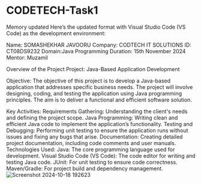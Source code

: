 # CODETECH-Task1

Memory updated
Here’s the updated format with Visual Studio Code (VS Code) as the development environment:

Name: SOMASHEKHAR JAVOORU
Company: CODTECH IT SOLUTIONS
ID: CT08DS9232
Domain:Java Programming
Duration: 15th November 2024
Mentor: Muzamil

Overview of the Project
Project: Java-Based Application Development

Objective:
The objective of this project is to develop a Java-based application that addresses specific business needs. The project will involve designing, coding, and testing the application using Java programming principles. The aim is to deliver a functional and efficient software solution.

Key Activities:
Requirements Gathering: Understanding the client's needs and defining the project scope.
Java Programming: Writing clean and efficient Java code to implement the application’s functionality.
Testing and Debugging: Performing unit testing to ensure the application runs without issues and fixing any bugs that arise.
Documentation: Creating detailed project documentation, including code comments and user manuals.
Technologies Used:
Java: The core programming language used for development.
Visual Studio Code (VS Code): The code editor for writing and testing Java code.
JUnit: For unit testing to ensure code correctness.
Maven/Gradle: For project build and dependency management.
![Screenshot 2024-10-18 192623](https://github.com/user-attachments/assets/a7719940-be67-45d0-892d-0e17e878beb0)
